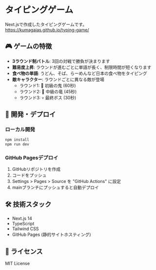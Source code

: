# タイピングゲーム

Next.jsで作成したタイピングゲームです。  
https://kumagaias.github.io/typing-game/

## 🎮 ゲームの特徴

- **3ラウンド制バトル**: 3回の対戦で勝負が決まります
- **難易度上昇**: ラウンドが進むごとに単語が長く、制限時間が短くなります
- **食べ物の単語**: うどん、そば、らーめんなど日本の食べ物をタイピング
- **敵キャラクター**: ラウンドごとに異なる敵が登場
  - ラウンド1: 👹 初級の鬼 (60秒)
  - ラウンド2: 🐉 中級の竜 (45秒)  
  - ラウンド3: 💀 最終ボス (30秒)

## 🚀 開発・デプロイ

### ローカル開発
```bash
npm install
npm run dev
```

### GitHub Pagesデプロイ
1. GitHubリポジトリを作成
2. コードをプッシュ
3. Settings > Pages > Source を "GitHub Actions" に設定
4. mainブランチにプッシュすると自動デプロイ

## 🛠 技術スタック

- Next.js 14
- TypeScript
- Tailwind CSS
- GitHub Pages (静的サイトホスティング)

## 📝 ライセンス

MIT License
